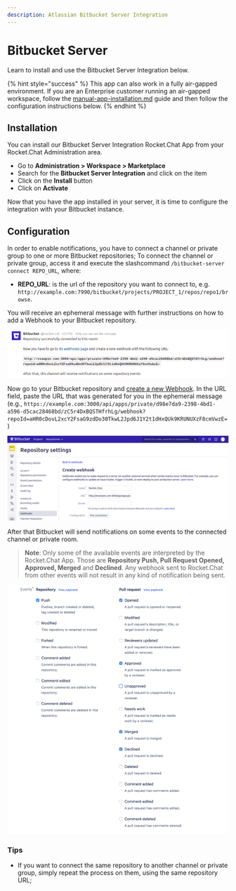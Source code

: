 ```yaml
---
description: Atlassian Bitbucket Server Integration
---
```


# Bitbucket Server

Learn to install and use the Bitbucket Server Integration below.

{% hint style="success" %}
This app can also work in a fully air-gapped environment. If you are an Enterprise customer running an air-gapped workspace, follow the [manual-app-installation.md](../../../../setup-and-configure/rocket.chat-air-gapped-deployment/manual-app-installation.md "mention") guide and then follow the configuration instructions below.
{% endhint %}

## Installation

You can install our Bitbucket Server Integration Rocket.Chat App from your Rocket.Chat Administration area.

* Go to **Administration > Workspace > Marketplace**
* Search for the **Bitbucket Server Integration** and click on the item
* Click on the **Install** button
* Click on **Activate**

Now that you have the app installed in your server, it is time to configure the integration with your Bitbucket instance.

## Configuration

In order to enable notifications, you have to connect a channel or private group to one or more Bitbucket repositories; To connect the channel or private group, access it and execute the slashcommand `/bitbucket-server connect REPO_URL`, where:

* **REPO\_URL**: is the url of the repository you want to connect to, e.g. `http://example.com:7990/bitbucket/projects/PROJECT_1/repos/repo1/browse`.

You will receive an ephemeral message with further instructions on how to add a Webhook to your Bitbucket repository.

![Example of the ephemeral message](<../../../../.gitbook/assets/image1 (1).png>)

Now go to your Bitbucket repository and [create a new Webhook](https://confluence.atlassian.com/bitbucketserver/managing-webhooks-in-bitbucket-server-938025878.html). In the URL field, paste the URL that was generated for you in the ephemeral message (e.g., `https://example.com:3000/api/apps/private/d98e7da9-2398-4bd1-a596-d5cac28468bd/zC5r4DxBQSTHfrhLg/webhook?repoId=aHR0cDovL2xcY2FsaG9zdDo30TkwL2Jpd6J1Y2t1dHxQUk9KRUNUXzF8cmVwzE=`)

![Example of Webhook creation](<../../../../.gitbook/assets/image2 (1).png>)

After that Bitbucket will send notifications on some events to the connected channel or private room.

> **Note**: Only some of the available events are interpreted by the Rocket.Chat App. Those are **Repository Push, Pull Request Opened, Approved, Merged** and **Declined**. Any webhook sent to Rocket.Chat from other events will not result in any kind of notification being sent.

![Example of chosen events](<../../../../.gitbook/assets/image3 (1).png>)

### Tips

* If you want to connect the same repository to another channel or private group, simply repeat the process on them, using the same repository URL;
